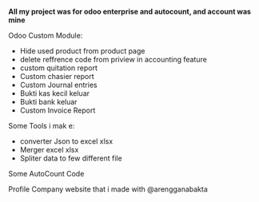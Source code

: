 **All my project was for odoo enterprise and autocount, and account was mine**

Odoo Custom Module:
- Hide used product from product page
- delete reffrence code from priview in accounting feature
- custom quitation report
- Custom chasier report 
- Custom Journal entries
- Bukti kas kecil keluar
- Bukti bank keluar
- Custom Invoice Report


Some Tools i mak e:
- converter Json to excel xlsx
- Merger excel xlsx
- Spliter data to few different file

Some AutoCount Code

Profile Company website that i made with @arengganabakta
